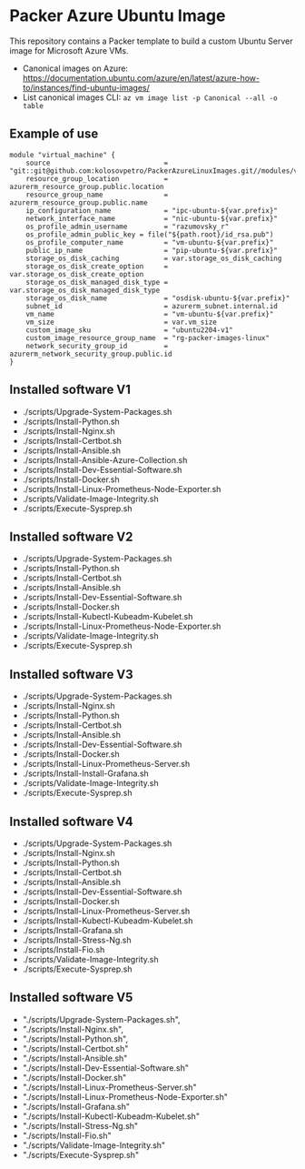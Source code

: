 # Packer Azure Ubuntu Image

This repository contains a Packer template to build a custom Ubuntu Server image for Microsoft Azure VMs.

- Canonical images on Azure: https://documentation.ubuntu.com/azure/en/latest/azure-how-to/instances/find-ubuntu-images/
- List canonical images CLI: `az vm image list -p Canonical --all -o table`

## Example of use

```hcl
module "virtual_machine" {
    source                            = "git::git@github.com:kolosovpetro/PackerAzureLinuxImages.git//modules/vm"
    resource_group_location           = azurerm_resource_group.public.location
    resource_group_name               = azurerm_resource_group.public.name
    ip_configuration_name             = "ipc-ubuntu-${var.prefix}"
    network_interface_name            = "nic-ubuntu-${var.prefix}"
    os_profile_admin_username         = "razumovsky_r"
    os_profile_admin_public_key = file("${path.root}/id_rsa.pub")
    os_profile_computer_name          = "vm-ubuntu-${var.prefix}"
    public_ip_name                    = "pip-ubuntu-${var.prefix}"
    storage_os_disk_caching           = var.storage_os_disk_caching
    storage_os_disk_create_option     = var.storage_os_disk_create_option
    storage_os_disk_managed_disk_type = var.storage_os_disk_managed_disk_type
    storage_os_disk_name              = "osdisk-ubuntu-${var.prefix}"
    subnet_id                         = azurerm_subnet.internal.id
    vm_name                           = "vm-ubuntu-${var.prefix}"
    vm_size                           = var.vm_size
    custom_image_sku                  = "ubuntu2204-v1"
    custom_image_resource_group_name  = "rg-packer-images-linux"
    network_security_group_id         = azurerm_network_security_group.public.id
}
```

## Installed software V1

- ./scripts/Upgrade-System-Packages.sh
- ./scripts/Install-Python.sh
- ./scripts/Install-Nginx.sh
- ./scripts/Install-Certbot.sh
- ./scripts/Install-Ansible.sh
- ./scripts/Install-Ansible-Azure-Collection.sh
- ./scripts/Install-Dev-Essential-Software.sh
- ./scripts/Install-Docker.sh
- ./scripts/Install-Linux-Prometheus-Node-Exporter.sh
- ./scripts/Validate-Image-Integrity.sh
- ./scripts/Execute-Sysprep.sh

## Installed software V2

- ./scripts/Upgrade-System-Packages.sh
- ./scripts/Install-Python.sh
- ./scripts/Install-Certbot.sh
- ./scripts/Install-Ansible.sh
- ./scripts/Install-Dev-Essential-Software.sh
- ./scripts/Install-Docker.sh
- ./scripts/Install-Kubectl-Kubeadm-Kubelet.sh
- ./scripts/Install-Linux-Prometheus-Node-Exporter.sh
- ./scripts/Validate-Image-Integrity.sh
- ./scripts/Execute-Sysprep.sh

## Installed software V3

- ./scripts/Upgrade-System-Packages.sh
- ./scripts/Install-Nginx.sh
- ./scripts/Install-Python.sh
- ./scripts/Install-Certbot.sh
- ./scripts/Install-Ansible.sh
- ./scripts/Install-Dev-Essential-Software.sh
- ./scripts/Install-Docker.sh
- ./scripts/Install-Linux-Prometheus-Server.sh
- ./scripts/Install-Install-Grafana.sh
- ./scripts/Validate-Image-Integrity.sh
- ./scripts/Execute-Sysprep.sh

## Installed software V4

- ./scripts/Upgrade-System-Packages.sh
- ./scripts/Install-Nginx.sh
- ./scripts/Install-Python.sh
- ./scripts/Install-Certbot.sh
- ./scripts/Install-Ansible.sh
- ./scripts/Install-Dev-Essential-Software.sh
- ./scripts/Install-Docker.sh
- ./scripts/Install-Linux-Prometheus-Server.sh
- ./scripts/Install-Kubectl-Kubeadm-Kubelet.sh
- ./scripts/Install-Grafana.sh
- ./scripts/Install-Stress-Ng.sh
- ./scripts/Install-Fio.sh
- ./scripts/Validate-Image-Integrity.sh
- ./scripts/Execute-Sysprep.sh

## Installed software V5

- "./scripts/Upgrade-System-Packages.sh",
- "./scripts/Install-Nginx.sh",
- "./scripts/Install-Python.sh",
- "./scripts/Install-Certbot.sh"
- "./scripts/Install-Ansible.sh"
- "./scripts/Install-Dev-Essential-Software.sh"
- "./scripts/Install-Docker.sh"
- "./scripts/Install-Linux-Prometheus-Server.sh"
- "./scripts/Install-Linux-Prometheus-Node-Exporter.sh"
- "./scripts/Install-Grafana.sh"
- "./scripts/Install-Kubectl-Kubeadm-Kubelet.sh"
- "./scripts/Install-Stress-Ng.sh"
- "./scripts/Install-Fio.sh"
- "./scripts/Validate-Image-Integrity.sh"
- "./scripts/Execute-Sysprep.sh"


